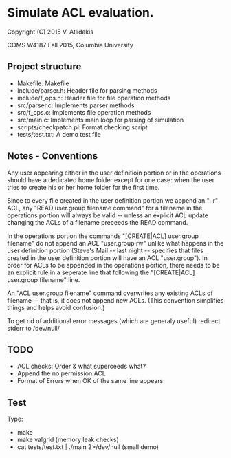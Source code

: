 Simulate ACL evaluation.
==
Copyright (C) 2015 V. Atlidakis

COMS W4187 Fall 2015, Columbia University

## Project structure

* Makefile: Makefile
* include/parser.h: Header file for parsing methods
* include/f_ops.h: Header file for file operation methods
* src/parser.c: Implements parser methods
* src/f_ops.c: Implements file operation methods
* src/main.c: Implements main loop for parsing of simulation
* scripts/checkpatch.pl: Format checking script
* tests/test.txt: A demo test file

## Notes - Conventions
Any user appearing either in the user definitioin portion or in the operations
should have a dedicated home folder except for one case: when the user tries
to create his or her home folder for the first time.

Since to every file created in the user definition portion  we append an "*.* r"
ACL, any "READ user.group filename command" for a filename in the operations
portion will always be valid -- unless an explicit ACL update changing the ACLs
of a filename preceeds the READ command.

In the operations portion the commands "[CREATE|ACL] user.group filename" 
do not append an ACL "user.group rw" unlike what happens in the user
definition portion (Steve's Mail -- last night -- specifies that files created
in the user definition portion will have an ACL "user.group"). In order for ACLs
to be appended in the operations portion, there needs to be an explicit rule in
a seperate line that following the "[CREATE|ACL] user.group filename" line.

An "ACL user.group filename" command overwrites any existing ACLs of filename --
that is, it does not append new ACLs. (This convention simplifies things and
helps avoid confusion.)

To get rid of additional error messages (which are generaly useful) redirect
stderr to /dev/null/

## TODO
* ACL checks: Order & what superceeds what?
* Append the no permission ACL
* Format of Errors when OK of the same line appears

## Test
Type:
* make
* make valgrid (memory leak checks)
* cat tests/test.txt | ./main 2>/dev/null (small demo)
